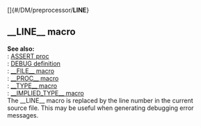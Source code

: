 []{#/DM/preprocessor/__LINE__}    
## \_\_LINE\_\_ macro    
**See also:**    
:   [ASSERT proc](/ref/proc/ASSERT.md)    
:   [DEBUG definition](/ref/DM/preprocessor/define/DEBUG.md)    
:   [\_\_FILE\_\_ macro](/ref/DM/preprocessor/__FILE__.md)    
:   [\_\_PROC\_\_ macro](/ref/DM/preprocessor/__PROC__.md)    
:   [\_\_TYPE\_\_ macro](/ref/DM/preprocessor/__TYPE__.md)    
:   [\_\_IMPLIED_TYPE\_\_ macro](/ref/DM/preprocessor/__IMPLIED_TYPE__.md)    
The \_\_LINE\_\_ macro is replaced by the line number in the current    
source file. This may be useful when generating debugging error    
messages.  